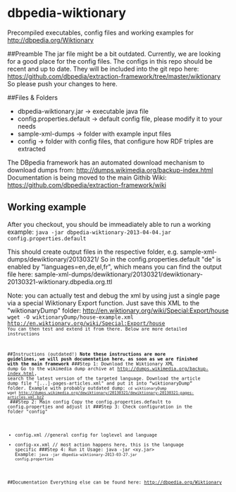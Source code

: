 dbpedia-wiktionary
==================

Precompiled executables, config files and working examples for http://dbpedia.org/Wiktionary

##Preamble
The jar file might be a bit outdated. Currently, we are looking for a good place for the config files. 
The configs in this repo should be recent and up to date. They will be included into the git repo here:
https://github.com/dbpedia/extraction-framework/tree/master/wiktionary
So please push your changes to here.

##Files & Folders
* dbpedia-wiktionary.jar -> executable java file
* config.properties.default -> default config file, please modify it to your needs
* sample-xml-dumps -> folder with example input files
* config -> folder with config files, that configure how RDF triples are extracted

The DBpedia framework has an automated download mechanism to download dumps from: http://dumps.wikimedia.org/backup-index.html
Documentation is being moved to the main Githib Wiki: https://github.com/dbpedia/extraction-framework/wiki

## Working example
After you checkout, you should be immeadiately able to run a working example:
<code>java -jar dbpedia-wiktionary-2013-04-04.jar config.properties.default</code>

This should create output files in the respective folder, e.g. sample-xml-dumps/dewiktionary/20130321/
So in the config.properties.default "de" is enabled by "languages=en,de,el,fr", which means you can find the output file here:
sample-xml-dumps/dewiktionary/20130321/dewiktionary-20130321-wiktionary.dbpedia.org.ttl

Note: you can actually test and debug the xml by using just a single page via a special Wiktionary Export function. 
Just save this XML to the "wiktionaryDump" folder: http://en.wiktionary.org/wiki/Special:Export/house
<code>wget -O wiktionaryDump/house-example.xml http://en.wiktionary.org/wiki/Special:Export/house<code>
You can then test and extend it from there. Below are more detailed instructions


##Instructions (outdated!)
**Note these instructions are more guidelines, we will push documentation here, as soon as we are finished with the main framework**
###Step 1: Download the Wiktionary XML dump
Go to the wikimedia dump archive at http://dumps.wikimedia.org/backup-index.html, search the latest version of the targeted language. 
Download the article dump file "[...]-pages-articles.xml" and put it into  “wiktionaryDump” folder.
Example with probably outdated dump:
<code>cd wiktionaryDump
wget http://dumps.wikimedia.org/dewiktionary/20130321/dewiktionary-20130321-pages-articles.xml.bz2
</code>
###Step 2: Main config
Copy the config.properties.default to config.properties and adjust it 
###Step 3: Check configuration in the folder "config"
* config.xml //general config for loglevel and language
* config-xx.xml // most action happens here, this is the language specific 
###Step 4: Run it
Usage: java -jar <xy.jar> <configfile> 
Example:
<code>java -jar dbpedia-wiktionary-2013-03-27.jar config.properties </code>


##Documentation
Everything else can be found here: http://dbpedia.org/Wiktionary
